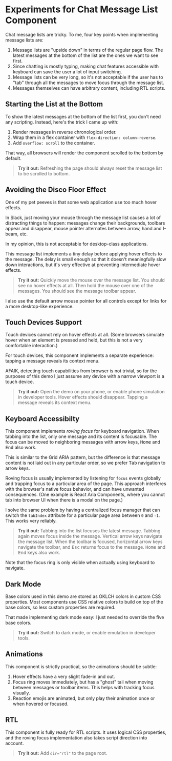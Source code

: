 # Experiments for Chat Message List Component

Chat message lists are tricky. To me, four key points when implementing message
lists are:

1. Message lists are "upside down" in terms of the regular page flow. The latest
   messages at the bottom of the list are the ones we want to see first.
2. Since chatting is mostly typing, making chat features accessible with
   keyboard can save the user a lot of input switching.
3. Message lists can be very long, so it's not acceptable if the user has to
   "tab" through all the messages to move focus through the message list.
4. Messages themselves can have arbitrary content, including RTL scripts.

## Starting the List at the Bottom

To show the latest messages at the bottom of the list first, you don't need any
scripting. Instead, here's the trick I came up with:

1. Render messages in reverse chronological order.
2. Wrap them in a flex container with `flex-direction: column-reverse`.
3. Add `overflow: scroll` to the container.

That way, all browsers will render the component scrolled to the bottom by
default.

> **Try it out:** Refreshing the page should always reset the message list to be
> scrolled to bottom.

## Avoiding the Disco Floor Effect

One of my pet peeves is that some web application use too much hover effects.

In Slack, just moving your mouse through the message list causes a lot of
distracting things to happen: messages change their backgrounds, toolbars appear
and disappear, mouse pointer alternates between arrow, hand and I-beam, etc.

In my opinion, this is not acceptable for desktop-class applications.

This message list implements a tiny delay before applying hover effects to the
message. The delay is small enough so that it doesn't meaningfully slow down
interactions, but it's very effective at preventing intermediate hover effects.

> **Try it out:** Quickly move the mouse over the message list. You should see
> no hover effects at all. Then hold the mouse over one of the messages. You
> should see the message toolbar appear.

I also use the default arrow mouse pointer for all controls except for links for
a more desktop-like experience.

## Touch Devices Support

Touch devices cannot rely on hover effects at all. (Some browsers simulate hover
when an element is pressed and held, but this is not a very comfortable
interaction.)

For touch devices, this component implements a separate experience: tapping a
message reveals its context menu.

AFAIK, detecting touch capabilities from browser is not trivial, so for the
purposes of this demo I just assume any device with a narrow viewport is a touch
device.

> **Try it out:** Open the demo on your phone, or enable phone simulation in
> developer tools. Hover effects should disappear. Tapping a message reveals its
> context menu.

## Keyboard Accessibilty

This component implements _roving focus_ for keyboard navigation. When tabbing
into the list, only one message and its content is focusable. The focus can be
moved to neighboring messages with arrow keys, <kbd>Home</kbd> and
<kbd>End</kbd> also work.

This is similar to the Grid ARIA pattern, but the difference is that message
content is not laid out in any particular order, so we prefer <kbd>Tab</kbd>
navigation to arrow keys.

Roving focus is usually implemented by listening for `focus` events globally and
trapping focus to a particular area of the page. This approach interferes with
the browser's native focus behavior, and can have unwanted consequences. (One
example is React Aria Components, where you cannot tab into browser UI when
there is a modal on the page.)

I solve the same problem by having a centralized focus manager that can switch
the `tabIndex` attribute for a particular page area between `0` and `-1`. This
works very reliably.

> **Try it out:** Tabbing into the list focuses the latest message. Tabbing
> again moves focus inside the message. Vertical arrow keys navigate the message
> list. When the toolbar is focused, horizontal arrow keys navigate the toolbar,
> and <kbd>Esc</kbd> returns focus to the message. <kbd>Home</kbd> and
> <kbd>End</kbd> keys also work.

Note that the focus ring is only visible when actually using keyboard to
navigate.

## Dark Mode

Base colors used in this demo are stored as OKLCH colors in custom CSS
properties. Most components use CSS relative colors to build on top of the base
colors, so less custom properties are required.

That made implementing dark mode easy: I just needed to override the five base
colors.

> **Try it out:** Switch to dark mode, or enable emulation in developer tools.

## Animations

This component is strictly practical, so the animations should be subtle:

1. Hover effects have a very slight fade-in and out.
2. Focus ring moves immediately, but has a "ghost" tail when moving between
   messages or toolbar items. This helps with tracking focus visually.
3. Reaction emojis are animated, but only play their animation once or when
   hovered or focused.

## RTL

This component is fully ready for RTL scripts. It uses logical CSS properties,
and the roving focus implementation also takes script direction into account.

> **Try it out:** Add `dir="rtl"` to the page root.
